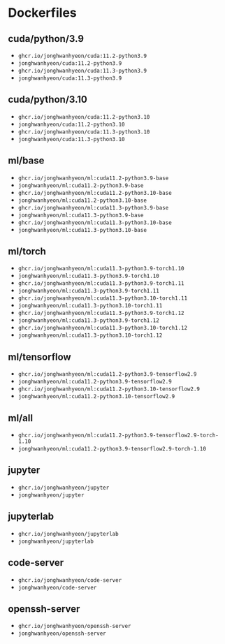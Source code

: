 # Dockerfiles
## cuda/python/3.9
- `ghcr.io/jonghwanhyeon/cuda:11.2-python3.9`
- `jonghwanhyeon/cuda:11.2-python3.9`
- `ghcr.io/jonghwanhyeon/cuda:11.3-python3.9`
- `jonghwanhyeon/cuda:11.3-python3.9`

## cuda/python/3.10
- `ghcr.io/jonghwanhyeon/cuda:11.2-python3.10`
- `jonghwanhyeon/cuda:11.2-python3.10`
- `ghcr.io/jonghwanhyeon/cuda:11.3-python3.10`
- `jonghwanhyeon/cuda:11.3-python3.10`

## ml/base
- `ghcr.io/jonghwanhyeon/ml:cuda11.2-python3.9-base`
- `jonghwanhyeon/ml:cuda11.2-python3.9-base`
- `ghcr.io/jonghwanhyeon/ml:cuda11.2-python3.10-base`
- `jonghwanhyeon/ml:cuda11.2-python3.10-base`
- `ghcr.io/jonghwanhyeon/ml:cuda11.3-python3.9-base`
- `jonghwanhyeon/ml:cuda11.3-python3.9-base`
- `ghcr.io/jonghwanhyeon/ml:cuda11.3-python3.10-base`
- `jonghwanhyeon/ml:cuda11.3-python3.10-base`

## ml/torch
- `ghcr.io/jonghwanhyeon/ml:cuda11.3-python3.9-torch1.10`
- `jonghwanhyeon/ml:cuda11.3-python3.9-torch1.10`
- `ghcr.io/jonghwanhyeon/ml:cuda11.3-python3.9-torch1.11`
- `jonghwanhyeon/ml:cuda11.3-python3.9-torch1.11`
- `ghcr.io/jonghwanhyeon/ml:cuda11.3-python3.10-torch1.11`
- `jonghwanhyeon/ml:cuda11.3-python3.10-torch1.11`
- `ghcr.io/jonghwanhyeon/ml:cuda11.3-python3.9-torch1.12`
- `jonghwanhyeon/ml:cuda11.3-python3.9-torch1.12`
- `ghcr.io/jonghwanhyeon/ml:cuda11.3-python3.10-torch1.12`
- `jonghwanhyeon/ml:cuda11.3-python3.10-torch1.12`

## ml/tensorflow
- `ghcr.io/jonghwanhyeon/ml:cuda11.2-python3.9-tensorflow2.9`
- `jonghwanhyeon/ml:cuda11.2-python3.9-tensorflow2.9`
- `ghcr.io/jonghwanhyeon/ml:cuda11.2-python3.10-tensorflow2.9`
- `jonghwanhyeon/ml:cuda11.2-python3.10-tensorflow2.9`

## ml/all
- `ghcr.io/jonghwanhyeon/ml:cuda11.2-python3.9-tensorflow2.9-torch-1.10`
- `jonghwanhyeon/ml:cuda11.2-python3.9-tensorflow2.9-torch-1.10`

## jupyter
- `ghcr.io/jonghwanhyeon/jupyter`
- `jonghwanhyeon/jupyter`

## jupyterlab
- `ghcr.io/jonghwanhyeon/jupyterlab`
- `jonghwanhyeon/jupyterlab`

## code-server
- `ghcr.io/jonghwanhyeon/code-server`
- `jonghwanhyeon/code-server`

## openssh-server
- `ghcr.io/jonghwanhyeon/openssh-server`
- `jonghwanhyeon/openssh-server`

